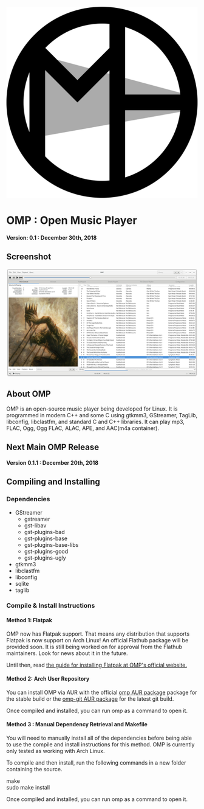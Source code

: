 ![Logo](/Images/Icon.png?raw=true)
# OMP : Open Music Player
#### Version: 0.1 : December 30th, 2018





## Screenshot
![Screenshot1](Images/Screenshots/Main.png?raw=true)





## About OMP

OMP is an open-source music player being developed for Linux. It is
programmed in modern C++ and some C using gtkmm3, GStreamer, TagLib, libconfig, 
libclastfm, and standard C and C++ libraries. It can play mp3, FLAC, Ogg,
Ogg FLAC, ALAC, APE, and AAC(m4a container).





## Next Main OMP Release

#### Version 0.1.1 : December 20th, 2018





## Compiling and Installing

### Dependencies

  - GStreamer
     - gstreamer
     - gst-libav
     - gst-plugins-bad
     - gst-plugins-base
     - gst-plugins-base-libs
     - gst-plugins-good
     - gst-plugins-ugly
  - gtkmm3
  - libclastfm 
  - libconfig
  - sqlite
  - taglib





### Compile & Install Instructions

#### Method 1: Flatpak

  OMP now has Flatpak support. That means any distribution that supports
  Flatpak is now support on Arch Linux! An official Flathub package will be 
  provided soon. It is still being worked on for approval from the Flathub
  maintainers. Look for news about it in the future.

  Until then, read [the guide for installing Flatpak at OMP's official website.](https://www.openmusicplayer.com/flatpak/ "OMP Flatpak")
  



#### Method 2: Arch User Repository

  You can install OMP via AUR with the official [omp AUR package](https://aur.archlinux.org/packages/omp/)
  package for the stable build or the [omp-git AUR package](https://aur.archlinux.org/packages/omp-git/)
  for the latest git build.

  Once compiled and installed, you can run omp as a command to open it.



#### Method 3 : Manual Dependency Retrieval and Makefile

  You will need to manually install all of the dependencies before being able
  to use the compile and install instructions for this method. OMP is currently
  only tested as working with Arch Linux.

  To compile and then install, run the following commands in a new folder
  containing the source.

  
  make<br />
  sudo make install

  Once compiled and installed, you can run omp as a command to open it.<br />



